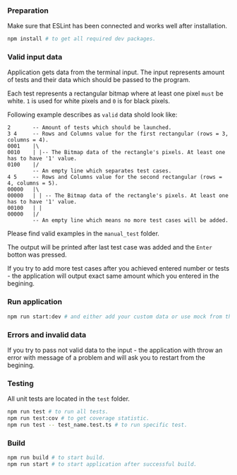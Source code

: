 ### Preparation

Make sure that ESLint has been connected and works well after installation.

```sh
npm install # to get all required dev packages.
```

### Valid input data

Application gets data from the terminal input.
The input represents amount of tests and their data which should be passed to the program.

Each test represents a rectangular bitmap where at least one pixel `must` be white.
`1` is used for white pixels and `0` is for black pixels.

Following example describes as `valid` data shold look like:

```log
2       -- Amount of tests which should be launched.
3 4     -- Rows and Columns value for the first rectangular (rows = 3, columns = 4).
0001    |\
0010    | |-- The Bitmap data of the rectangle's pixels. At least one has to have '1' value.
0100    |/
        -- An empty line which separates test cases.
4 5     -- Rows and Columns value for the second rectangular (rows = 4, columns = 5).
00000   |\
00000   | | -- The Bitmap data of the rectangle's pixels. At least one has to have '1' value.
00100   | |
00000   |/
        -- An empty line which means no more test cases will be added.
```

Please find valid examples in the `manual_test` folder.

The output will be printed after last test case was added and the `Enter` botton was pressed.

If you try to add more test cases after you achieved entered number or tests - the application will output exact same
amount which you entered in the begining.

### Run application

```sh
npm run start:dev # and either add your custom data or use mock from the `manual_test` folder.
```

### Errors and invalid data

If you try to pass not valid data to the input - the application with throw an error with message of
a problem and will ask you to restart from the begining.

### Testing

All unit tests are located in the `test` folder.

```sh
npm run test # to run all tests.
npm run test:cov # to get coverage statistic.
npm run test -- test_name.test.ts # to run specific test.
```

### Build

```sh
npm run build # to start build.
npm run start # to start application after successful build.
```